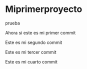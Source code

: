 # Miprimerproyecto
prueba

Ahora si este es mi primer commit

Este es mi segundo commit

Este es mi tercer commit

Este es mi cuarto commit 

